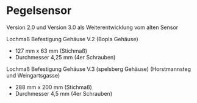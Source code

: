 
# Pegelsensor
Version 2.0 und Version 3.0 als Weiterentwicklung vom alten Sensor

Lochmaß Befestigung Gehäuse V.2 (Bopla Gehäuse)

 - 127 mm x 63 mm (Stichmaß) 
 - Durchmesser 4,25 mm (4er Schrauben)

Lochmaß Befestigung Gehäuse V.3 (spelsberg Gehäuse)
(Horstmannsteg und Weingartsgasse)

 - 288 mm x 200 mm (Stichmaß) 
 - Durchmesser 4,5 mm (4er Schrauben)

